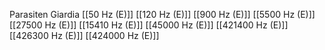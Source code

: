 Parasiten Giardia
[[50 Hz (E)]]
[[120 Hz (E)]]
[[900 Hz (E)]]
[[5500 Hz (E)]]
[[27500 Hz (E)]]
[[15410 Hz (E)]]
[[45000 Hz (E)]]
[[421400 Hz (E)]]
[[426300 Hz (E)]]
[[424000 Hz (E)]]